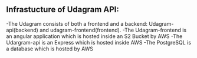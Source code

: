 ## Infrastucture of Udagram API:

-The Udagram consists of both a frontend and a backend: Udagram-api(backend) and udagram-frontend(frontend).
-The Udagram-frontend is an angular application which is hosted inside an S2 Bucket by AWS
-The Udargram-api is an Express which is hosted inside AWS
-The PostgreSQL is a database which is hosted by AWS